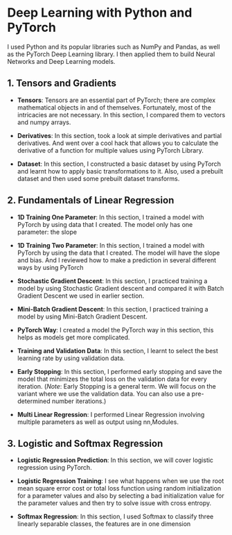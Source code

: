 # Deep Learning with Python and PyTorch
I used Python and its popular libraries such as NumPy and Pandas, as well as the PyTorch Deep Learning library. I then applied them to build Neural Networks and Deep Learning models.

## 1. Tensors and Gradients
- **Tensors**: Tensors are an essential part of PyTorch; there are complex mathematical objects in and of themselves. Fortunately, most of the intricacies are not necessary. In this section, I compared them to vectors and numpy arrays.

- **Derivatives**: In this section, took a look at simple derivatives and partial derivatives. And went over a cool hack that allows you to calculate the derivative of a function for multiple values using PyTorch Library.

- **Dataset**: In this section, I constructed a basic dataset by using PyTorch and learnt how to apply basic transformations to it. Also, used a prebuilt dataset and then used some prebuilt dataset transforms.

## 2. Fundamentals of Linear Regression
- **1D Training One Parameter**: In this section, I trained a model with PyTorch by using data that I created. The model only has one parameter: the slope

- **1D Training Two Parameter**: In this section, I trained a model with PyTorch by using the data that I created. The model will have the slope and bias. And l reviewed how to make a prediction in several different ways by using PyTorch

- **Stochastic Gradient Descent**: In this section, I practiced training a model by using Stochastic Gradient descent and compared it with Batch Gradient Descent we used in earlier section.

- **Mini-Batch Gradient Descent**: In this section, l practiced training a model by using Mini-Batch Gradient Descent.

- **PyTorch Way**: I created a model the PyTorch way in this section, this helps as models get more complicated.

- **Training and Validation Data**: In this section, I learnt to select the best learning rate by using validation data.

- **Early Stopping**: In this section, I performed early stopping and save the model that minimizes the total loss on the validation data for every iteration. (*Note*: Early Stopping is a general term. We will focus on the variant where we use the validation data. You can also use a pre-determined number iterations.)

- **Multi Linear Regression**: I performed Linear Regression involving multiple parameters as well as output using nn,Modules.

## 3. Logistic and Softmax Regression
- **Logistic Regression Prediction**: In this section, we will cover logistic regression using PyTorch.

- **Logistic Regression Training**: I see what happens when we use the root mean square error cost or total loss function using random initialization for a parameter values and also by selecting a bad initialization value for the parameter values and then try to solve issue with cross entropy.

- **Softmax Regression**: In this section, I used Softmax to classify three linearly separable classes, the features are in one dimension
